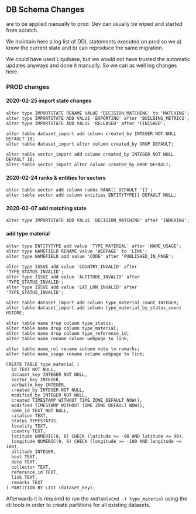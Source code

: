 ## DB Schema Changes
are to be applied manually to prod.
Dev can usually be wiped and started from scratch.

We maintain here a log list of DDL statements executed on prod 
so we a) know the current state and b) can reproduce the same migration.

We could have used Liquibase, but we would not have trusted the automatic updates anyways
and done it manually. So we can as well log changes here.

### PROD changes

#### 2020-02-25 import state changes 
```
alter type IMPORTSTATE RENAME VALUE 'DECISION_MATCHING' to 'MATCHING';
alter type IMPORTSTATE ADD VALUE 'EXPORTING' after 'BUILDING_METRICS';
alter type IMPORTSTATE ADD VALUE 'RELEASED' after 'FINISHED';

alter table dataset_import add column created_by INTEGER NOT NULL DEFAULT 10;
alter table dataset_import alter column created_by DROP DEFAULT;

alter table sector_import add column created_by INTEGER NOT NULL DEFAULT 10;
alter table sector_import alter column created_by DROP DEFAULT;
```

#### 2020-02-24 ranks & entities for sectors 
```
alter table sector add column ranks RANK[] DEFAULT '{}';
alter table sector add column entities ENTITYTYPE[] DEFAULT NULL;
```

#### 2020-02-07 add matching state
```
alter type IMPORTSTATE ADD VALUE 'DECISION_MATCHING' after 'INDEXING';
```

#### add type material
```
alter type ENTITYTYPE add value 'TYPE_MATERIAL' after 'NAME_USAGE';
alter type NAMEFIELD RENAME value 'WEBPAGE' to 'LINK';
alter type NAMEFIELD add value 'CODE' after 'PUBLISHED_IN_PAGE';

alter type ISSUE add value 'COUNTRY_INVALID' after 'TYPE_STATUS_INVALID'; 
alter type ISSUE add value 'ALTITUDE_INVALID' after 'TYPE_STATUS_INVALID'; 
alter type ISSUE add value 'LAT_LON_INVALID' after 'TYPE_STATUS_INVALID';

alter table dataset_import add column type_material_count INTEGER;
alter table dataset_import add column type_material_by_status_count HSTORE;

alter table name drop column type_status;
alter table name drop column type_material;
alter table name drop column type_reference_id;
alter table name rename column webpage to link;

alter table name_rel rename column note to remarks;
alter table name_usage rename column webpage to link;

CREATE TABLE type_material (
  id TEXT NOT NULL,
  dataset_key INTEGER NOT NULL,
  sector_key INTEGER,
  verbatim_key INTEGER,
  created_by INTEGER NOT NULL,
  modified_by INTEGER NOT NULL,
  created TIMESTAMP WITHOUT TIME ZONE DEFAULT NOW(),
  modified TIMESTAMP WITHOUT TIME ZONE DEFAULT NOW(),
  name_id TEXT NOT NULL,
  citation TEXT,
  status TYPESTATUS,
  locality TEXT,
  country TEXT,
  latitude NUMERIC(8, 6) CHECK (latitude >= -90 AND latitude <= 90),
  longitude NUMERIC(9, 6) CHECK (longitude >= -180 AND longitude <= 180),
  altitude INTEGER,
  host TEXT,
  date TEXT,
  collector TEXT,
  reference_id TEXT,
  link TEXT,
  remarks TEXT
) PARTITION BY LIST (dataset_key);
```

Afterwards it is required to run the `AddTableCmd -t type_material` using the cli tools
in order to create partitions for all existing datasets. 
